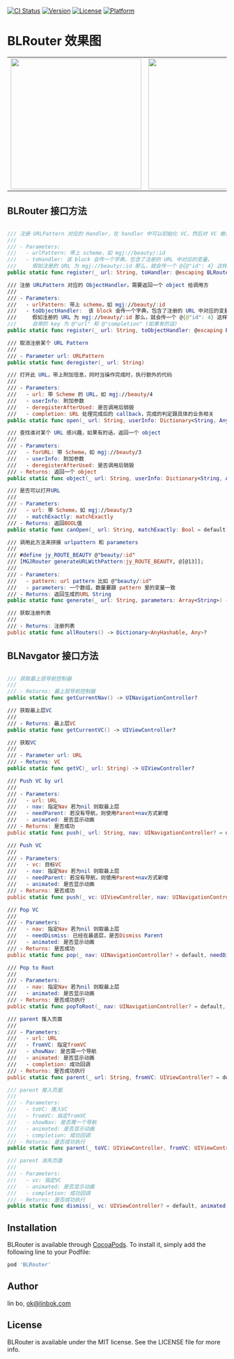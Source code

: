 
[![CI Status](https://img.shields.io/travis/ok@linbok.com/BLRouter.svg?style=flat)](https://travis-ci.org/ok@linbok.com/BLRouter)
[![Version](https://img.shields.io/cocoapods/v/BLUtil.svg?style=flat)](https://cocoapods.org/pods/BLRouter)
[![License](https://img.shields.io/cocoapods/l/BLUtil.svg?style=flat)](https://cocoapods.org/pods/BLRouter)
[![Platform](https://img.shields.io/cocoapods/p/BLUtil.svg?style=flat)](https://cocoapods.org/pods/BLRouter)

# BLRouter 效果图

<table><tr>
<td><img src="https://github.com/iosBob/BLDoc/blob/master/BLRouter/bl001.png" width="300"/></td>
<td><img src="https://github.com/iosBob/BLDoc/blob/master/BLRouter/bl002.png" width="300"/></td>
<td><img src="https://github.com/iosBob/BLDoc/blob/master/BLRouter/bl003.png" width="300"/></td>
<td><img src="https://github.com/iosBob/BLDoc/blob/master/BLRouter/bl004.png" width="300"/></td>
</tr></table>


## BLRouter 接口方法

```swift

/// 注册 URLPattern 对应的 Handler，在 handler 中可以初始化 VC，然后对 VC 做各种操作
///
/// - Parameters:
///   - urlPattern: 带上 scheme，如 mgj://beauty/:id
///   - toHandler: 该 block 会传一个字典，包含了注册的 URL 中对应的变量。
///     假如注册的 URL 为 mgj://beauty/:id 那么，就会传一个 @{@"id": 4} 这样的字典过来
public static func register(_ url: String, toHandler: @escaping BLRouterHander)

/// 注册 URLPattern 对应的 ObjectHandler，需要返回一个 object 给调用方
///
/// - Parameters:
///   - urlPattern: 带上 scheme，如 mgj://beauty/:id
///   - toObjectHandler:  该 block 会传一个字典，包含了注册的 URL 中对应的变量。
///     假如注册的 URL 为 mgj://beauty/:id 那么，就会传一个 @{@"id": 4} 这样的字典过来
///     自带的 key 为 @"url" 和 @"completion" (如果有的话)
public static func register(_ url: String, toObjectHandler: @escaping BLRouterObjectHander)

/// 取消注册某个 URL Pattern
///
/// - Parameter url: URLPattern
public static func deregister(_ url: String)

/// 打开此 URL，带上附加信息，同时当操作完成时，执行额外的代码
///
/// - Parameters:
///   - url: 带 Scheme 的 URL，如 mgj://beauty/4
///   - userInfo: 附加参数
///   - deregisterAfterUsed: 是否调用后销毁
///   - completion: URL 处理完成后的 callback，完成的判定跟具体的业务相关
public static func open(_ url: String, userInfo: Dictionary<String, Any>? = default, deregisterAfterUsed: Bool = default, completion: JYComletionHander? = default)

/// 查找谁对某个 URL 感兴趣，如果有的话，返回一个 object
///
/// - Parameters:
///   - forURL: 带 Scheme，如 mgj://beauty/3
///   - userInfo: 附加参数
///   - deregisterAfterUsed: 是否调用后销毁
/// - Returns: 返回一个 object
public static func object(_ url: String, userInfo: Dictionary<String, Any>? = default, deregisterAfterUsed: Bool = default) -> Any?

/// 是否可以打开URL
///
/// - Parameters:
///   - url: 带 Scheme，如 mgj://beauty/3
///   - matchExactly: matchExactly
/// - Returns: 返回BOOL值
public static func canOpen(_ url: String, matchExactly: Bool = default) -> Bool

/// 调用此方法来拼接 urlpattern 和 parameters
///
/// #define jy_ROUTE_BEAUTY @"beauty/:id"
/// [MGJRouter generateURLWithPattern:jy_ROUTE_BEAUTY, @[@13]];
///
/// - Parameters:
///   - pattern: url pattern 比如 @"beauty/:id"
///   - parameters: 一个数组，数量要跟 pattern 里的变量一致
/// - Returns: 返回生成的URL String
public static func generate(_ url: String, parameters: Array<String>) -> String?

/// 获取注册列表
///
/// - Returns: 注册列表
public static func allRouters() -> Dictionary<AnyHashable, Any>?

```

## BLNavgator 接口方法

```swift

/// 获取最上层导航控制器
///
/// - Returns: 最上层导航控制器
public static func getCurrentNav() -> UINavigationController?

/// 获取最上层VC
///
/// - Returns: 最上层VC
public static func getCurrentVC() -> UIViewController?

/// 获取VC
///
/// - Parameter url: URL
/// - Returns: VC
public static func getVC(_ url: String) -> UIViewController?

/// Push VC by url
///
/// - Parameters:
///   - url: URL
///   - nav: 指定Nav 若为nil 则取最上层
///   - needParent: 若没有导航，则使用Parent+nav方式新增
///   - animated: 是否显示动画
/// - Returns: 是否成功
public static func push(_ url: String, nav: UINavigationController? = default, needParent: Bool = default, animated: Bool = default) -> Bool

/// Push VC
///
/// - Parameters:
///   - vc: 目标VC
///   - nav: 指定Nav 若为nil 则取最上层
///   - needParent: 若没有导航，则使用Parent+nav方式新增
///   - animated: 是否显示动画
/// - Returns: 是否成功
public static func push(_ vc: UIViewController, nav: UINavigationController? = default, needParent: Bool = default, animated: Bool = default) -> Bool

/// Pop VC
///
/// - Parameters:
///   - nav: 指定Nav 若为nil 则取最上层
///   - needDismiss: 已经在最底层，是否Dismiss Parent
///   - animated: 是否显示动画
/// - Returns: 是否成功
public static func pop(_ nav: UINavigationController? = default, needDismiss: Bool = default, animated: Bool = default) -> Bool

/// Pop to Root
///
/// - Parameters:
///   - nav: 指定Nav 若为nil 则取最上层
///   - animated: 是否显示动画
/// - Returns: 是否成功执行
public static func popToRoot(_ nav: UINavigationController? = default, animated: Bool = default) -> Bool

/// parent 推入页面
///
/// - Parameters:
///   - url: URL
///   - fromVC: 指定fromVC
///   - showNav: 是否需一个导航
///   - animated: 是否显示动画
///   - completion: 成功回调
/// - Returns: 是否成功执行
public static func parent(_ url: String, fromVC: UIViewController? = default, showNav: Bool = default, animated: Bool = default, completion: (() -> Void)? = default) -> Bool

/// parent 推入页面
///
/// - Parameters:
///   - toVC: 推入VC
///   - fromVC: 指定fromVC
///   - showNav: 是否需一个导航
///   - animated: 是否显示动画
///   - completion: 成功回调
/// - Returns: 是否成功执行
public static func parent(_ toVC: UIViewController, fromVC: UIViewController? = default, showNav: Bool = default, animated: Bool = default, completion: (() -> Void)? = default) -> Bool

/// parent 消失页面
///
/// - Parameters:
///   - vc: 指定VC
///   - animated: 是否显示动画
///   - completion: 成功回调
/// - Returns: 是否成功执行
public static func dismiss(_ vc: UIViewController? = default, animated: Bool = default, completion: (() -> Void)? = default) -> Bool


```


## Installation

BLRouter is available through [CocoaPods](https://cocoapods.org). To install
it, simply add the following line to your Podfile:

```ruby
pod 'BLRouter'
```

## Author

lin bo, ok@linbok.com

## License

BLRouter is available under the MIT license. See the LICENSE file for more info.
